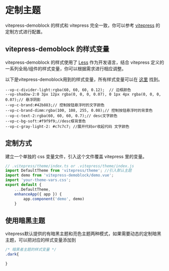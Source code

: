 # 定制主题

vitepress-demoblock 的样式和 vitepress 完全一致，你可以参考 [vitepress](https://vitepress.vuejs.org/) 的定制方式进行配置。


## vitepress-demoblock 的样式变量

vitepress-demoblock 的样式使用了 [Less](https://lesscss.org/) 作为开发语言，结合 vitepress 定义的一系列全局/组件的样式变量，你可以根据需求进行相应调整。

以下是vitepress-demoblock用到的样式变量，所有样式变量可以在 [这里](https://github.com/vuejs/vitepress/blob/main/src/client/theme-default/styles/vars.css) 找到。

```less
--vp-c-divider-light:rgba(60, 60, 60, 0.12);  // 边框颜色
--vp-shadow-2:0 3px 12px rgba(0, 0, 0, 0.07), 0 1px 4px rgba(0, 0, 0, 0.07);// 悬浮阴影
--vp-c-brand:#42b883;// 控制按钮悬浮时的文字颜色
--vp-c-brand-dimm:rgba(100, 108, 255, 0.08);// 控制按钮悬浮时的背景色
--vp-c-text-2:rgba(60, 60, 60, 0.7);// desc文字颜色
--vp-c-bg-soft:#f9f9f9;//desc框背景色
--vp-c-gray-light-2: #c7c7c7; //展开代码or收起代码 文字颜色
```
## 定制方式
建立一个单独的 css 变量文件，引入这个文件覆盖 vitepress 里的变量。
```js
// .vitepress/theme/index.ts or .vitepress/theme/index.js
import DefaultTheme from 'vitepress/theme'; //引入默认主题
import demo from 'vitepress-demoblock/demo.vue';
import 'your-theme-vars.css';
export default {
    ...DefaultTheme,
    enhanceApp({ app }) {
        app.component('demo', demo)
    }
```
## 使用暗黑主题
vitepress默认提供的有暗黑主题和亮色主题两种模式，如果需要动态的定制暗黑主题，可以把对应的样式变量添加到
```css
/* 暗黑者主题的样式变量 */
.dark{
    
}
```